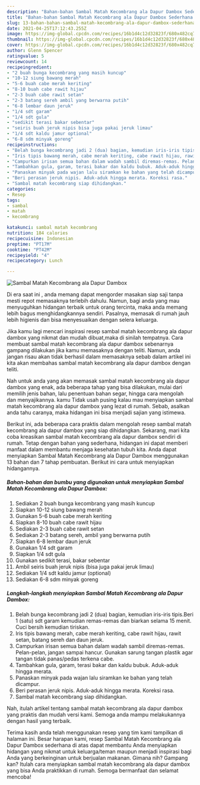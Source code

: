 ```yaml
---
description: "Bahan-bahan Sambal Matah Kecombrang ala Dapur Dambox Sederhana Untuk Jualan"
title: "Bahan-bahan Sambal Matah Kecombrang ala Dapur Dambox Sederhana Untuk Jualan"
slug: 13-bahan-bahan-sambal-matah-kecombrang-ala-dapur-dambox-sederhana-untuk-jualan
date: 2021-04-25T17:12:43.255Z
image: https://img-global.cpcdn.com/recipes/16b1d4c12d32823f/680x482cq70/sambal-matah-kecombrang-ala-dapur-dambox-foto-resep-utama.jpg
thumbnail: https://img-global.cpcdn.com/recipes/16b1d4c12d32823f/680x482cq70/sambal-matah-kecombrang-ala-dapur-dambox-foto-resep-utama.jpg
cover: https://img-global.cpcdn.com/recipes/16b1d4c12d32823f/680x482cq70/sambal-matah-kecombrang-ala-dapur-dambox-foto-resep-utama.jpg
author: Glenn Spencer
ratingvalue: 5
reviewcount: 14
recipeingredient:
- "2 buah bunga kecombrang yang masih kuncup"
- "10-12 siung bawang merah"
- "5-6 buah cabe merah keriting"
- "8-10 buah cabe rawit hijau"
- "2-3 buah cabe rawit setan"
- "2-3 batang sereh ambil yang berwarna putih"
- "6-8 lembar daun jeruk"
- "1/4 sdt garam"
- "1/4 sdt gula"
- "sedikit terasi bakar sebentar"
- "seiris buah jeruk nipis bisa juga pakai jeruk limau"
- "1/4 sdt kaldu jamur optional"
- "6-8 sdm minyak goreng"
recipeinstructions:
- "Belah bunga kecombrang jadi 2 (dua) bagian, kemudian iris-iris tipis.Beri 1 (satu) sdt garam kemudian remas-remas dan biarkan selama 15 menit. Cuci bersih kemudian tiriskan."
- "Iris tipis bawang merah, cabe merah keriting, cabe rawit hijau, rawit setan, batang sereh dan daun jeruk."
- "Campurkan irisan semua bahan dalam wadah sambil diremas-remas. Pelan-pelan, jangan sampai hancur. Gunakan sarung tangan plastik agar tangan tidak panas/pedas terkena cabe."
- "Tambahkan gula, garam, terasi bakar dan kaldu bubuk. Aduk-aduk hingga merata."
- "Panaskan minyak pada wajan lalu siramkan ke bahan yang telah dicampur."
- "Beri perasan jeruk nipis. Aduk-aduk hingga merata. Koreksi rasa."
- "Sambal matah kecombrang siap dihidangkan."
categories:
- Resep
tags:
- sambal
- matah
- kecombrang

katakunci: sambal matah kecombrang 
nutrition: 184 calories
recipecuisine: Indonesian
preptime: "PT17M"
cooktime: "PT42M"
recipeyield: "4"
recipecategory: Lunch

---
```



![Sambal Matah Kecombrang ala Dapur Dambox](https://img-global.cpcdn.com/recipes/16b1d4c12d32823f/680x482cq70/sambal-matah-kecombrang-ala-dapur-dambox-foto-resep-utama.jpg)

Di era  saat ini , anda memang dapat mengorder masakan siap saji tanpa mesti repot memasaknya terlebih dahulu. Namun, bagi anda yang mau menyuguhkan hidangan terbaik untuk orang tercinta, maka anda memang lebih bagus menghidangkannya sendiri. Pasalnya, memasak di rumah jauh lebih higienis dan bisa menyesuaikan dengan selera keluarga.

Jika kamu lagi mencari inspirasi resep sambal matah kecombrang ala dapur dambox yang nikmat dan mudah dibuat,maka di sinilah tempatnya. Cara membuat sambal matah kecombrang ala dapur dambox  sebenarnya gampang dilakukan jika kamu memasaknya dengan teliti. Namun, anda jangan risau akan tidak berhasil dalam memasaknya 
sebab dalam artikel ini kita akan membahas sambal matah kecombrang ala dapur dambox dengan teliti.  



Nah untuk anda yang akan memasak sambal matah kecombrang ala dapur dambox yang enak, ada beberapa tahap yang bisa dilakukan, mulai dari memilih jenis bahan, lalu penentuan bahan segar, hingga cara mengolah dan menyajikannya. kamu Tidak usah pusing kalau mau menyiapkan sambal matah kecombrang ala dapur dambox yang lezat di rumah. Sebab, asalkan anda  tahu caranya, maka hidangan ini bisa menjadi sajian yang istimewa.

Berikut ini, ada beberapa cara praktis  dalam mengolah resep sambal matah kecombrang ala dapur dambox yang siap dihidangkan. Sekarang, mari kita coba kreasikan sambal matah kecombrang ala dapur dambox sendiri di rumah. Tetap dengan bahan yang sederhana, hidangan ini dapat memberi manfaat dalam membantu menjaga kesehatan tubuh kita. Anda dapat menyiapkan Sambal Matah Kecombrang ala Dapur Dambox menggunakan 13 bahan dan 7 tahap pembuatan. Berikut ini cara untuk menyiapkan hidangannya.

<!--inarticleads1-->

##### Bahan-bahan dan bumbu yang digunakan untuk menyiapkan Sambal Matah Kecombrang ala Dapur Dambox:

1. Sediakan 2 buah bunga kecombrang yang masih kuncup
1. Siapkan 10-12 siung bawang merah
1. Gunakan 5-6 buah cabe merah keriting
1. Siapkan 8-10 buah cabe rawit hijau
1. Sediakan 2-3 buah cabe rawit setan
1. Sediakan 2-3 batang sereh, ambil yang berwarna putih
1. Siapkan 6-8 lembar daun jeruk
1. Gunakan 1/4 sdt garam
1. Siapkan 1/4 sdt gula
1. Gunakan sedikit terasi, bakar sebentar
1. Ambil seiris buah jeruk nipis (bisa juga pakai jeruk limau)
1. Sediakan 1/4 sdt kaldu jamur (optional)
1. Sediakan 6-8 sdm minyak goreng




<!--inarticleads2-->

##### Langkah-langkah menyiapkan Sambal Matah Kecombrang ala Dapur Dambox:

1. Belah bunga kecombrang jadi 2 (dua) bagian, kemudian iris-iris tipis.Beri 1 (satu) sdt garam kemudian remas-remas dan biarkan selama 15 menit. Cuci bersih kemudian tiriskan.
1. Iris tipis bawang merah, cabe merah keriting, cabe rawit hijau, rawit setan, batang sereh dan daun jeruk.
1. Campurkan irisan semua bahan dalam wadah sambil diremas-remas. Pelan-pelan, jangan sampai hancur. Gunakan sarung tangan plastik agar tangan tidak panas/pedas terkena cabe.
1. Tambahkan gula, garam, terasi bakar dan kaldu bubuk. Aduk-aduk hingga merata.
1. Panaskan minyak pada wajan lalu siramkan ke bahan yang telah dicampur.
1. Beri perasan jeruk nipis. Aduk-aduk hingga merata. Koreksi rasa.
1. Sambal matah kecombrang siap dihidangkan.




Nah, itulah artikel tentang  sambal matah kecombrang ala dapur dambox  yang praktis dan mudah versi kami. Semoga anda mampu melakukannya dengan hasil yang terbaik. 

Terima kasih anda telah menggunakan resep yang tim kami tampilkan di halaman ini. Besar harapan kami, resep  Sambal Matah Kecombrang ala Dapur Dambox sederhana di atas dapat membantu Anda menyiapkan hidangan yang nikmat untuk keluarga/teman maupun menjadi inspirasi bagi Anda yang berkeinginan untuk berjualan makanan. Gimana nih? Gampang kan? Itulah cara menyiapkan sambal matah kecombrang ala dapur dambox yang bisa Anda praktikkan di rumah. Semoga bermanfaat dan selamat mencoba!

